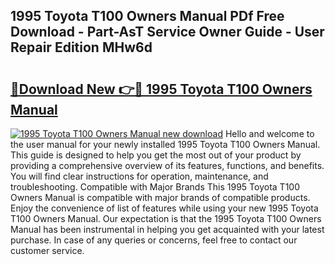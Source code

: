 ## 1995 Toyota T100 Owners Manual PDf Free Download - Part-AsT Service Owner Guide - User Repair Edition MHw6d

# <h2><a href="http://bc63398.oget.top/?id=1995+Toyota+T100+Owners+Manual">🔗Download New 👉🔴 1995 Toyota T100 Owners Manual</a></h2>

[![1995 Toyota T100 Owners Manual new download](https://i.imgur.com/5g1atiW.png)](http://bc63398.oget.top/?id=1995+Toyota+T100+Owners+Manual)
Hello and welcome to the user manual for your newly installed 1995 Toyota T100 Owners Manual. This guide is designed to help you get the most out of your product by providing a comprehensive overview of its features, functions, and benefits. You will find clear instructions for operation, maintenance, and troubleshooting. Compatible with Major Brands This 1995 Toyota T100 Owners Manual is compatible with major brands of compatible products. Enjoy the convenience of list of features while using your new 1995 Toyota T100 Owners Manual. Our expectation is that the 1995 Toyota T100 Owners Manual has been instrumental in helping you get acquainted with your latest purchase. In case of any queries or concerns, feel free to contact our customer service.
